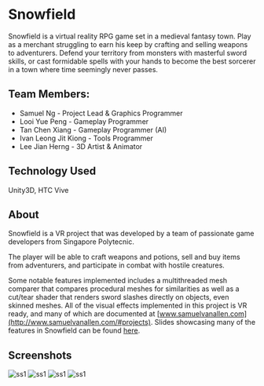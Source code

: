 # Snowfield
Snowfield is a virtual reality RPG game set in a medieval fantasy town. Play as a merchant struggling to earn his keep by crafting and selling weapons to adventurers. Defend your territory from monsters with masterful sword skills, or cast formidable spells with your hands to become the best sorcerer in a town where time seemingly never passes.

## Team Members:
- Samuel Ng - Project Lead & Graphics Programmer
- Looi Yue Peng - Gameplay Programmer
- Tan Chen Xiang - Gameplay Programmer (AI)
- Ivan Leong Jit Kiong - Tools Programmer
- Lee Jian Herng - 3D Artist & Animator

## Technology Used
Unity3D, HTC Vive

## About
Snowfield is a VR project that was developed by a team of passionate game developers from Singapore Polytecnic.

The player will be able to craft weapons and potions, sell and buy items from adventurers, and participate in combat with hostile creatures.

Some notable features implemented includes a multithreaded mesh comparer that compares procedural meshes for similarities as well as a cut/tear shader that renders sword slashes directly on objects, even skinned meshes. All of the visual effects implemented in this project is VR ready, and many of which are documented at [www.samuelvanallen.com](http://www.samuelvanallen.com/#projects). Slides showcasing many of the features in Snowfield can be found [here](https://docs.google.com/presentation/u/1/d/1H7wkwN-7Xc-Jsy4ArUziyipj_JzpkTXxKqoRKPyc4ZU/edit#slide=id.g1e276c89f8_0_244).

## Screenshots
![ss1](http://samuelvanallen.azurewebsites.net/image/portfolio/fyp/0.PNG)
![ss1](http://samuelvanallen.azurewebsites.net/image/portfolio/fyp/1.PNG)
![ss1](http://samuelvanallen.azurewebsites.net/image/portfolio/fyp/3.PNG)
![ss1](http://samuelvanallen.azurewebsites.net/image/portfolio/fyp/4.PNG)
